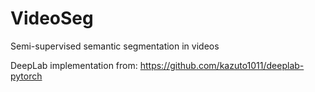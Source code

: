 # VideoSeg
Semi-supervised semantic segmentation in videos

DeepLab implementation from: https://github.com/kazuto1011/deeplab-pytorch
